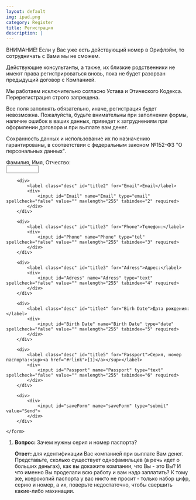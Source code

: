 ```yaml
---
layout: default
img: ipad.png
category: Register
title: Регистрация
description: |
---
```

ВНИМАНИЕ! Если у Вас уже есть действующий номер в Орифлэйм, то сотрудничать с Вами мы не сможем. 
 
Действующие консультанты, а также, их близкие родственники не имеют права регистрироваться вновь, пока не будет разорван предыдущий договор с Компанией.
 
Мы работаем исключительно согласно Устава и Этического Кодекса. Перерегистрация строго запрещена.
 
Все поля заполнять обязательно, иначе, регистрация будет невозможна. Пожалуйста, будьте внимательны при заполнении формы, наличие ошибок в ваших данных, приведет к затруднениям при оформлении договора и при выплате вам денег. 
 
Сохранность данных и использование их по назначению гарантированы, в соответствии с федеральным законом №152-ФЗ "О персональных данных".


<div class="regform">
	<form id="regForm" action="#"  method="POST">
		<div>
			<label class="desc" id="title1" for="FIO">Фамилия, Имя, Отчество:</label>
			<div>
				<input id="FIO" name="FIO" type="text" class="field text fn" value="" size="8" tabindex="1" required>
			</div>
		</div>

		<div>
			<label class="desc" id="title2" for="Email">Email</label>
			<div>
				<input id="Email" name="Email" type="email" spellcheck="false" value="" maxlength="255" tabindex="2" required> 
			</div>
		</div>

		<div>
			<label class="desc" id="title3" for="Phone">Телефон:</label>
			<div>
				<input id="Phone" name="Phone" type="tel" spellcheck="false" value="" maxlength="255" tabindex="3" required> 
			</div>
		</div>

		<div>
			<label class="desc" id="title3" for="Adress">Адрес:</label>
			<div>
				<input id="Adress" name="Adress" type="text" spellcheck="false" value="" maxlength="255" tabindex="4" required> 
			</div>
		</div>

		<div>
			<label class="desc" id="title4" for="Birh Date">Дата рождения:</label>
			<div>
				<input id="Birth Date" name="Birth Date" type="date" spellcheck="false" value="" maxlength="255" tabindex="5" required> 
			</div>
		</div>

		<div>
			<label class="desc" id="title5" for="Passport">Серия, номер паспорта:<sup><a href="#rlink">[1]</a></sup></label>
			<div>
				<input id="Passport" name="Passport" type="text" spellcheck="false" value="" maxlength="255" tabindex="6" required> 
			</div>
		</div>

		<div>
			<div>
				<input id="saveForm" name="saveForm" type="submit" value="Send">
			</div>
		</div>

	</form>
</div>

<ol>
<li id="rlink">
<b>Вопрос:</b> Зачем нужны серия и номер паспорта?
<p>
<b>Ответ:</b> для идентификации Вас компанией при выплате Вам денег. Представьте, сколько существует однофамильцев (а речь идет о больших деньгах), как вы докажите компании, что Вы - это Вы? И что именно Вы проделали всю работу и вам надо заплатить? К тому же, ксерокопий паспорта у вас никто не просит - только набор цифр, серию и номер, а их, поверьте недостаточно, чтобы свершить какие-либо махинации.
</li>
</ol>


